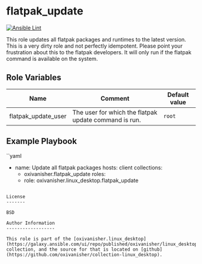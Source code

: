 flatpak_update
==============
[![Ansible Lint](https://github.com/oxivanisher/role-flatpak_update/actions/workflows/ansible-lint.yml/badge.svg)](https://github.com/oxivanisher/role-flatpak_update/actions/workflows/ansible-lint.yml)

This role updates all flatpak packages and runtimes to the latest version. This is a very dirty role and not perfectly idempotent. Please point your frustration about this to the flatpak developers.
It will only run if the flatpak command is available on the system.

Role Variables
--------------

| Name                            | Comment                                                            | Default value  |
|---------------------------------|--------------------------------------------------------------------|----------------|
| flatpak_update_user             | The user for which the flatpak update command is run.              | `root`         |

Example Playbook
----------------
``yaml
- name: Update all flatpak packages
  hosts: client
  collections:
    - oxivanisher.flatpak_update
  roles:
    - role: oxivanisher.linux_desktop.flatpak_update
```

License
-------

BSD

Author Information
------------------

This role is part of the [oxivanisher.linux_desktop](https://galaxy.ansible.com/ui/repo/published/oxivanisher/linux_desktop/) collection, and the source for that is located on [github](https://github.com/oxivanisher/collection-linux_desktop).
